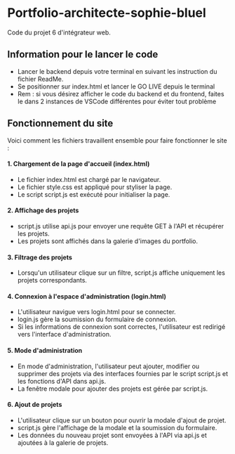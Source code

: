 # Portfolio-architecte-sophie-bluel

Code du projet 6 d'intégrateur web.

## Information pour le lancer le code

 - Lancer le backend depuis votre terminal en suivant les instruction du fichier ReadMe.
 - Se positionner sur index.html et lancer le GO LIVE depuis le terminal
 - Rem : si vous désirez afficher le code du backend et du frontend, faites le dans 2 instances de VSCode différentes pour éviter tout problème



## Fonctionnement du site
Voici comment les fichiers travaillent ensemble pour faire fonctionner le site :

#### 1. Chargement de la page d'accueil (index.html)
- Le fichier index.html est chargé par le navigateur.
- Le fichier style.css est appliqué pour styliser la page.
- Le script script.js est exécuté pour initialiser la page.

#### 2. Affichage des projets
- script.js utilise api.js pour envoyer une requête GET à l'API et récupérer les projets.
- Les projets sont affichés dans la galerie d'images du portfolio.

#### 3. Filtrage des projets
- Lorsqu'un utilisateur clique sur un filtre, script.js affiche uniquement les projets correspondants.

#### 4. Connexion à l'espace d'administration (login.html)
- L'utilisateur navigue vers login.html pour se connecter.
- login.js gère la soumission du formulaire de connexion.
- Si les informations de connexion sont correctes, l'utilisateur est redirigé vers l'interface d'administration.

#### 5. Mode d'administration
- En mode d'administration, l'utilisateur peut ajouter, modifier ou supprimer des projets via des interfaces fournies par le script script.js et les fonctions d'API dans api.js.
- La fenêtre modale pour ajouter des projets est gérée par script.js.

#### 6. Ajout de projets
- L'utilisateur clique sur un bouton pour ouvrir la modale d'ajout de projet.
- script.js gère l'affichage de la modale et la soumission du formulaire.
- Les données du nouveau projet sont envoyées à l'API via api.js et ajoutées à la galerie de projets.